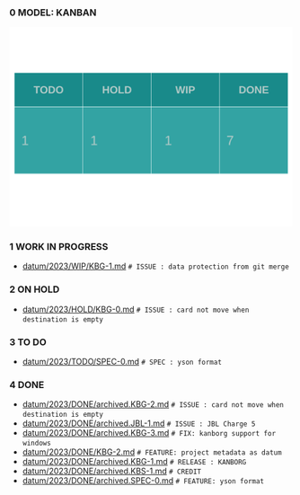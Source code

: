 
### 0 MODEL: KANBAN

![dashboard.set.svg](./.media/dashboard.set.svg)

### 1 WORK IN PROGRESS

- [datum/2023/WIP/KBG-1.md](datum/2023/WIP/KBG-1.md)   ```# ISSUE : data protection from git merge```

### 2 ON HOLD

- [datum/2023/HOLD/KBG-0.md](datum/2023/HOLD/KBG-0.md)   ```# ISSUE : card not move when destination is empty```

### 3 TO DO

- [datum/2023/TODO/SPEC-0.md](datum/2023/TODO/SPEC-0.md)   ```# SPEC : yson format```

### 4 DONE

- [datum/2023/DONE/archived.KBG-2.md](datum/2023/DONE/archived.KBG-2.md)   ```# ISSUE : card not move when destination is empty```
- [datum/2023/DONE/archived.JBL-1.md](datum/2023/DONE/archived.JBL-1.md)   ```# ISSUE : JBL Charge 5```
- [datum/2023/DONE/archived.KBG-3.md](datum/2023/DONE/archived.KBG-3.md)   ```# FIX: kanborg support for windows```
- [datum/2023/DONE/KBG-2.md](datum/2023/DONE/KBG-2.md)   ```# FEATURE: project metadata as datum```
- [datum/2023/DONE/archived.KBG-1.md](datum/2023/DONE/archived.KBG-1.md)   ```# RELEASE : KANBORG```
- [datum/2023/DONE/archived.KBS-1.md](datum/2023/DONE/archived.KBS-1.md)   ```# CREDIT```
- [datum/2023/DONE/archived.SPEC-0.md](datum/2023/DONE/archived.SPEC-0.md)   ```# FEATURE: yson format```
